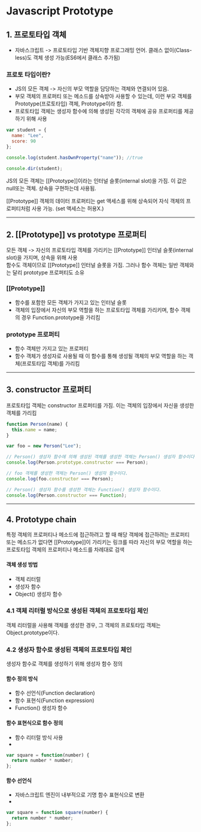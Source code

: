 # Javascript Prototype

## 1. 프로토타입 객체

- 자바스크립트 -> 프로토타입 기반 객체지향 프로그래밍 언어. 클래스 없이(Class-less)도 객체 생성 가능(ES6에서 클래스 추가됨)

### 프로토 타입이란?

- JS의 모든 객체 -> 자신의 부모 역할을 담당하는 객체와 연결되어 있음.
- 부모 객체의 프로퍼티 또는 메소드를 상속받아 사용할 수 있는데, 이런 부모 객체를 Prototype(프로토타입) 객체, Prototype이라 함.
- 프로토타입 객체는 생성자 함수에 의해 생성된 각각의 객체에 공유 프로퍼티를 제공하기 위해 사용

```javascript
var student = {
  name: "Lee",
  score: 90
};

console.log(student.hasOwnProperty("name")); //true

console.dir(student);
```

JS의 모든 객체는 [[Prototype]]이라는 인터널 슬롯(internal slot)을 가짐. 이 값은 null또는 객체. 상속을 구현하는데 사용됨.

[[Prototype]] 객체의 데이터 프로퍼티는 get 액세스를 위해 상속되어 자식 객체의 프로퍼티처럼 사용 가능. (set 액세스는 허용X.)

---

## 2. [[Prototype]] vs prototype 프로퍼티

모든 객체 -> 자신의 프로토타입 객체를 가리키는 [[Prototype]] 인터널 슬롯(internal slot)을 가지며, 상속을 위해 사용  
함수도 객체이므로 [[Prototype]] 인터널 슬롯을 가짐. 그러나 함수 객체는 일반 객체와는 달리 prototype 프로퍼티도 소유

### [[Prototype]]

- 함수를 포함한 모든 객체가 가지고 있는 인터널 슬롯
- 객체의 입장에서 자신의 부모 역할을 하는 프로토타입 객체를 가리키며, 함수 객체의 경우 Function.prototype을 가리킴

### prototype 프로퍼티

- 함수 객체만 가지고 있는 프로퍼티
- 함수 객체가 생성자로 사용될 때 이 함수를 통해 생성될 객체의 부모 역할을 하는 객체(프로토타입 객체)를 가리킴

---

## 3. constructor 프로퍼티

프로토타입 객체는 constructor 프로퍼티를 가짐. 이는 객체의 입장에서 자신을 생성한 객체를 가리킴

```javascript
function Person(name) {
  this.name = name;
}

var foo = new Person("Lee");

// Person() 생성자 함수에 의해 생성된 객체를 생성한 객체는 Person() 생성자 함수이다.
console.log(Person.prototype.constructor === Person);

// foo 객체를 생성한 객체는 Person() 생성자 함수이다.
console.log(foo.constructor === Person);

// Person() 생성자 함수를 생성한 객체는 Function() 생성자 함수이다.
console.log(Person.constructor === Function);
```

---

## 4. Prototype chain

특정 객체의 프로퍼티나 메소드에 접근하려고 할 때 해당 객체에 접근하려는 프로퍼티 또는 메소드가 없다면 [[Prototype]]이 가리키는 링크를 따라 자신의 부모 역할을 하는 프로토타입 객체의 프로퍼티나 메소드를 차례대로 검색

#### 객체 생성 방법

- 객체 리터럴
- 생성자 함수
- Object() 생성자 함수

### 4.1 객체 리터럴 방식으로 생성된 객체의 프로토타입 체인

객체 리터럴을 사용해 객체를 생성한 경우, 그 객체의 프로토타입 객체는 Object.prototype이다.

### 4.2 생성자 함수로 생성된 객체의 프로토타입 체인

생성자 함수로 객체를 생성하기 위해 생성자 함수 정의

#### 함수 정의 방식

- 함수 선언식(Function declaration)
- 함수 표현식(Function expression)
- Function() 생성자 함수

#### 함수 표현식으로 함수 정의

- 함수 리터럴 방식 사용
- 
```javascript
var square = function(number) {
  return number * number;
};
```

#### 함수 선언식

- 자바스크립트 엔진이 내부적으로 기명 함수 표현식으로 변환
- 
```javascript
var square = function square(number) {
  return number * number;
};
```
